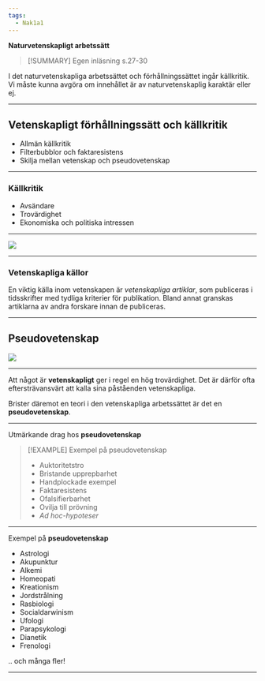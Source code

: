 ```yaml
---
tags:
  - Nak1a1
---
```



**Naturvetenskapligt arbetssätt**

> [!SUMMARY] Egen inläsning s.27-30

I det naturvetenskapliga arbetssättet och förhållningssättet ingår källkritik. Vi måste kunna avgöra om innehållet är av naturvetenskaplig karaktär eller ej.

---

## Vetenskapligt förhållningssätt och källkritik

- Allmän källkritik
- Filterbubblor och faktaresistens
- Skilja mellan vetenskap och pseudovetenskap

---

### Källkritik

- Avsändare
- Trovärdighet
- Ekonomiska och politiska intressen

---

![](https://hackmd.io/_uploads/ByMQAMDAn.png)

---

### Vetenskapliga källor

En viktig källa inom vetenskapen är *vetenskapliga artiklar*, som publiceras i tidsskrifter med tydliga kriterier för publikation. Bland annat granskas artiklarna av andra forskare innan de publiceras.

---

## Pseudovetenskap

![](https://hackmd.io/_uploads/HJEcy7wCh.png )

---

Att något är **vetenskapligt** ger i regel en hög trovärdighet. Det är därför ofta eftersträvansvärt att kalla sina påståenden vetenskapliga.

Brister däremot en teori i den vetenskapliga arbetssättet är det en **pseudovetenskap**.

---

Utmärkande drag hos **pseudovetenskap**

> [!EXAMPLE] Exempel på pseudovetenskap
> - Auktoritetstro
> - Bristande upprepbarhet
> - Handplockade exempel
> - Faktaresistens
> - Ofalsifierbarhet
> - Ovilja till prövning
> - *Ad hoc-hypoteser*

---

Exempel på **pseudovetenskap**

- Astrologi
- Akupunktur
- Alkemi
- Homeopati
- Kreationism
- Jordstrålning
- Rasbiologi
- Socialdarwinism
- Ufologi
- Parapsykologi
- Dianetik
- Frenologi

.. och många fler!

---

